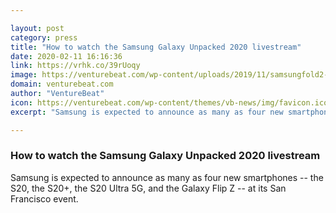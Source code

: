 ```yaml
---

layout: post
category: press
title: "How to watch the Samsung Galaxy Unpacked 2020 livestream"
date: 2020-02-11 16:16:36
link: https://vrhk.co/39rUoqy
image: https://venturebeat.com/wp-content/uploads/2019/11/samsungfold2-e1581427870675.jpg?w=1200&strip=all
domain: venturebeat.com
author: "VentureBeat"
icon: https://venturebeat.com/wp-content/themes/vb-news/img/favicon.ico
excerpt: "Samsung is expected to announce as many as four new smartphones -- the S20, the S20+, the S20 Ultra 5G, and the Galaxy Flip Z -- at its San Francisco event."

---
```


### How to watch the Samsung Galaxy Unpacked 2020 livestream

Samsung is expected to announce as many as four new smartphones -- the S20, the S20+, the S20 Ultra 5G, and the Galaxy Flip Z -- at its San Francisco event.